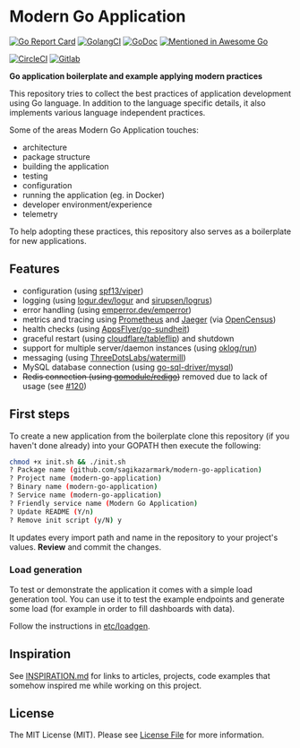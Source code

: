 # Modern Go Application

[![Go Report Card](https://goreportcard.com/badge/github.com/sagikazarmark/modern-go-application?style=flat-square)](https://goreportcard.com/report/github.com/sagikazarmark/modern-go-application)
[![GolangCI](https://golangci.com/badges/github.com/sagikazarmark/modern-go-application.svg)](https://golangci.com/r/github.com/sagikazarmark/modern-go-application)
[![GoDoc](http://img.shields.io/badge/godoc-reference-5272B4.svg?style=flat-square)](https://godoc.org/github.com/sagikazarmark/modern-go-application)
[![Mentioned in Awesome Go](https://awesome.re/mentioned-badge-flat.svg)](https://github.com/avelino/awesome-go#project-layout)

[![CircleCI](https://circleci.com/gh/sagikazarmark/modern-go-application.svg?style=svg)](https://circleci.com/gh/sagikazarmark/modern-go-application)
[![Gitlab](https://img.shields.io/badge/gitlab-sagikazarmark%2Fmodern--go--application-orange.svg?logo=gitlab&longCache=true&style=flat-square)](https://gitlab.com/sagikazarmark/modern-go-application)

**Go application boilerplate and example applying modern practices**

This repository tries to collect the best practices of application development using Go language.
In addition to the language specific details, it also implements various language independent practices.

Some of the areas Modern Go Application touches:

- architecture
- package structure
- building the application
- testing
- configuration
- running the application (eg. in Docker)
- developer environment/experience
- telemetry

To help adopting these practices, this repository also serves as a boilerplate for new applications.


## Features

- configuration (using [spf13/viper](https://github.com/spf13/viper))
- logging (using [logur.dev/logur](https://logur.dev/logur) and [sirupsen/logrus](https://github.com/sirupsen/logrus))
- error handling (using [emperror.dev/emperror](https://emperror.dev/emperror))
- metrics and tracing using [Prometheus](https://prometheus.io/) and [Jaeger](https://www.jaegertracing.io/) (via [OpenCensus](https://opencensus.io/))
- health checks (using [AppsFlyer/go-sundheit](https://github.com/AppsFlyer/go-sundheit))
- graceful restart (using [cloudflare/tableflip](https://github.com/cloudflare/tableflip)) and shutdown
- support for multiple server/daemon instances (using [oklog/run](https://github.com/oklog/run))
- messaging (using [ThreeDotsLabs/watermill](https://github.com/ThreeDotsLabs/watermill))
- MySQL database connection (using [go-sql-driver/mysql](https://github.com/go-sql-driver/mysql))
- ~~Redis connection (using [gomodule/redigo](https://github.com/gomodule/redigo))~~ removed due to lack of usage (see [#120](../../issues/120))


## First steps

To create a new application from the boilerplate clone this repository (if you haven't done already) into your GOPATH
then execute the following:

```bash
chmod +x init.sh && ./init.sh
? Package name (github.com/sagikazarmark/modern-go-application)
? Project name (modern-go-application)
? Binary name (modern-go-application)
? Service name (modern-go-application)
? Friendly service name (Modern Go Application)
? Update README (Y/n)
? Remove init script (y/N) y
```

It updates every import path and name in the repository to your project's values.
**Review** and commit the changes.


### Load generation

To test or demonstrate the application it comes with a simple load generation tool.
You can use it to test the example endpoints and generate some load (for example in order to fill dashboards with data).

Follow the instructions in [etc/loadgen](etc/loadgen).


## Inspiration

See [INSPIRATION.md](INSPIRATION.md) for links to articles, projects, code examples that somehow inspired
me while working on this project.


## License

The MIT License (MIT). Please see [License File](LICENSE) for more information.
